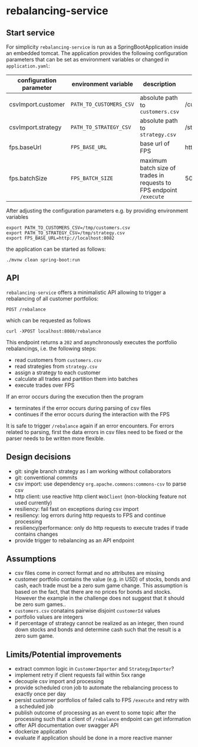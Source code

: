 # rebalancing-service

## Start service
For simplicity `rebalancing-service` is run as a SpringBootApplication inside an embedded tomcat.
The application provides the following configuration parameters that can be set as environment variables or
changed in `application.yaml`:

|configuration parameter|environment variable|description|default|
|---|---|---|---|
| csvImport.customer | `PATH_TO_CUSTOMERS_CSV` | absolute path to `customers.csv` | /customers.csv|
| csvImport.strategy | `PATH_TO_STRATEGY_CSV` | absolute path to `strategy.csv` | /strategy.csv|
| fps.baseUrl | `FPS_BASE_URL` | base url of FPS | http://localhost:8081|
| fps.batchSize | `FPS_BATCH_SIZE` | maximum batch size of trades in requests to FPS endpoint `/execute` | 50|

After adjusting the configuration parameters e.g. by providing environment variables
```
export PATH_TO_CUSTOMERS_CSV=/tmp/customers.csv
export PATH_TO_STRATEGY_CSV=/tmp/strategy.csv
export FPS_BASE_URL=http://localhost:8082
```

the application can be started as follows:
```
./mvnw clean spring-boot:run
```
## API
`rebalancing-service` offers a minimalistic API allowing to trigger a rebalancing of all customer portfolios:
```
POST /rebalance
```
which can be requested as follows
```
curl -XPOST localhost:8080/rebalance 
```
This endpoint returns a `202` and asynchronously executes the portfolio rebalancings, i.e. the following steps:
* read customers from `customers.csv`
* read strategies from `strategy.csv`
* assign a strategy to each customer
* calculate all trades and partition them into batches
* execute trades over FPS

If an error occurs during the execution then the program
* terminates if the error occurs during parsing of csv files
* continues if the error occurs during the interaction with the FPS

It is safe to trigger `/rebalance` again if an error encounters.  For errors related to parsing, first the
data errors in csv files need to be fixed or the parser needs to be written more flexible. 

## Design decisions
* git: single branch strategy as I am working without collaborators
* git: conventional commits
* csv import: use dependency `org.apache.commons:commons-csv` to parse csv
* http client: use reactive http client `WebClient` (non-blocking feature not used currently)
* resiliency: fail fast on exceptions during csv import
* resiliency: log errors during http requests to FPS and continue processing
* resiliency/performance: only do http requests to execute trades if trade contains changes
* provide trigger to rebalancing as an API endpoint

## Assumptions
* csv files come in correct format and no attributes are missing
* customer portfolio contains the value (e.g. in USD) of stocks, bonds and cash, each trade
must be a zero sum game change. This assumption is based on the fact, that there are no prices for bonds and stocks. 
However the example in the challenge does not suggest that it should be zero sum games.. 
* `customers.csv` conatains pairwise disjoint `customerId` values
* portfolio values are integers
* if percentage of strategy cannot be realized as an integer, then round down stocks and bonds and determine 
cash such that the result is a zero sum game.

## Limits/Potential improvements
* extract common logic in `CustomerImporter` and `StrategyImporter`?
* implement retry if client requests fail within 5xx range
* decouple csv import and processing
* provide scheduled cron job to automate the rebalancing process to exactly once per day 
* persist customer portfolios of failed calls to FPS `/execute` and retry with a scheduled job
* publish outcome of processing as an event to some topic after the processing such that a client of `/rebalance` endpoint
can get information  
* offer API documentation over swagger API
* dockerize application
* evaluate if application should be done in a more reactive manner
